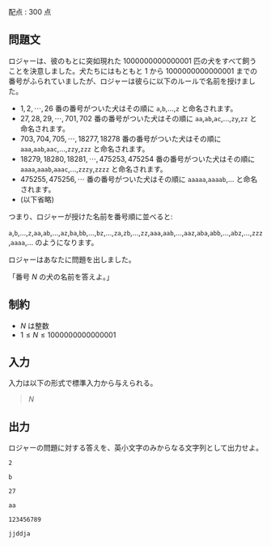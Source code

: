 配点 : $300$ 点

## 問題文

ロジャーは、彼のもとに突如現れた $1000000000000001$ 匹の犬をすべて飼うことを決意しました。犬たちにはもともと $1$ から $1000000000000001$ までの番号がふられていましたが、ロジャーは彼らに以下のルールで名前を授けました。

- $1,2,\cdots,26$ 番の番号がついた犬はその順に `a`,`b`,...,`z` と命名されます。
- $27,28,29,\cdots,701,702$ 番の番号がついた犬はその順に `aa`,`ab`,`ac`,...,`zy`,`zz` と命名されます。
- $703,704,705,\cdots,18277,18278$ 番の番号がついた犬はその順に `aaa`,`aab`,`aac`,...,`zzy`,`zzz` と命名されます。
- $18279,18280,18281,\cdots,475253,475254$ 番の番号がついた犬はその順に `aaaa`,`aaab`,`aaac`,...,`zzzy`,`zzzz` と命名されます。
- $475255,475256,\cdots$ 番の番号がついた犬はその順に `aaaaa`,`aaaab`,... と命名されます。
- (以下省略)

つまり、ロジャーが授けた名前を番号順に並べると:

`a`,`b`,...,`z`,`aa`,`ab`,...,`az`,`ba`,`bb`,...,`bz`,...,`za`,`zb`,...,`zz`,`aaa`,`aab`,...,`aaz`,`aba`,`abb`,...,`abz`,...,`zzz`,`aaaa`,... のようになります。

ロジャーはあなたに問題を出しました。

「番号 $N$ の犬の名前を答えよ。」

## 制約

- $N$ は整数
- $1 \leq N \leq 1000000000000001$

## 入力

入力は以下の形式で標準入力から与えられる。

> $N$

## 出力

ロジャーの問題に対する答えを、英小文字のみからなる文字列として出力せよ。

```input1
2
```

```output1
b
```

```input2
27
```

```output2
aa
```

```input3
123456789
```

```output3
jjddja
```